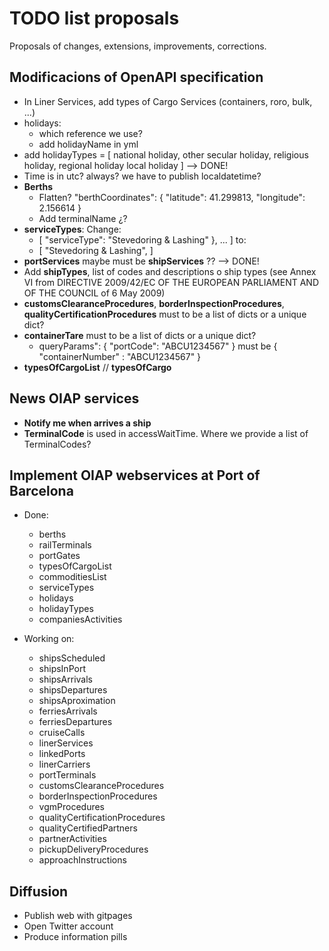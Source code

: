 # TODO list proposals

Proposals of changes, extensions, improvements, corrections.

## Modificacions of OpenAPI specification

- In Liner Services, add types of Cargo Services (containers, roro, bulk, ...)
- holidays:
  - which reference we use?
  - add holidayName in yml
- add holidayTypes = [ national holiday, other secular holiday, religious holiday, regional holiday local holiday ] --> DONE!
- Time is in utc? always? we have to publish localdatetime?
- **Berths**
  - Flatten? "berthCoordinates": { "latitude": 41.299813, "longitude": 2.156614 }
  - Add terminalName ¿?
- **serviceTypes**: Change:
  - [ "serviceType": "Stevedoring & Lashing"  }, ... ]  to:
  - [ "Stevedoring & Lashing",  ]
- **portServices** maybe must be **shipServices** ??  --> DONE!
- Add **shipTypes**, list of codes and descriptions o ship types (see Annex VI from DIRECTIVE 2009/42/EC OF THE EUROPEAN PARLIAMENT AND OF THE COUNCIL of 6 May 2009)
- **customsClearanceProcedures**, **borderInspectionProcedures**, **qualityCertificationProcedures** must to be a list of dicts or a unique dict?
- **containerTare** must to be a list of dicts or a unique dict?
  - queryParams": {  "portCode": "ABCU1234567" } must be { "containerNumber" : "ABCU1234567" }
- **typesOfCargoList** // **typesOfCargo**

## News OIAP services

- **Notify me when arrives a ship**
- **TerminalCode** is used in accessWaitTime. Where we provide a list of TerminalCodes?

## Implement OIAP webservices at Port of Barcelona

- Done:
  - berths
  - railTerminals
  - portGates
  - typesOfCargoList
  - commoditiesList
  - serviceTypes
  - holidays
  - holidayTypes
  - companiesActivities

- Working on:
  - shipsScheduled
  - shipsInPort
  - shipsArrivals
  - shipsDepartures
  - shipsAproximation
  - ferriesArrivals
  - ferriesDepartures
  - cruiseCalls
  - linerServices
  - linkedPorts
  - linerCarriers
  - portTerminals
  - customsClearanceProcedures
  - borderInspectionProcedures
  - vgmProcedures
  - qualityCertificationProcedures
  - qualityCertifiedPartners
  - partnerActivities
  - pickupDeliveryProcedures
  - approachInstructions

## Diffusion

- Publish web with gitpages
- Open Twitter account
- Produce information pills
